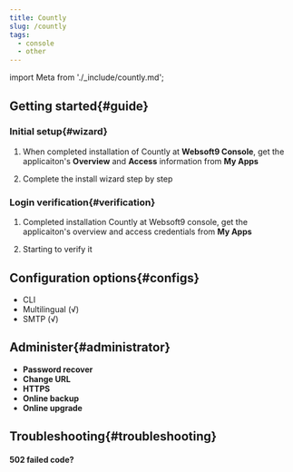 ```yaml
---
title: Countly
slug: /countly
tags:
  - console
  - other
---
```


import Meta from './_include/countly.md';

<Meta name="meta" />

## Getting started{#guide}

### Initial setup{#wizard}

1. When completed installation of Countly at **Websoft9 Console**, get the applicaiton's **Overview** and **Access** information from **My Apps**  

2. Complete the install wizard step by step

### Login verification{#verification}

1. Completed installation Countly at Websoft9 console, get the applicaiton's overview and access credentials from **My Apps**  

2. Starting to verify it

## Configuration options{#configs}

- CLI
- Multilingual (√)
- SMTP (√)

## Administer{#administrator}

- **Password recover**
- **Change URL**
- **HTTPS**
- **Online backup**
- **Online upgrade**

## Troubleshooting{#troubleshooting}

#### 502 failed code?